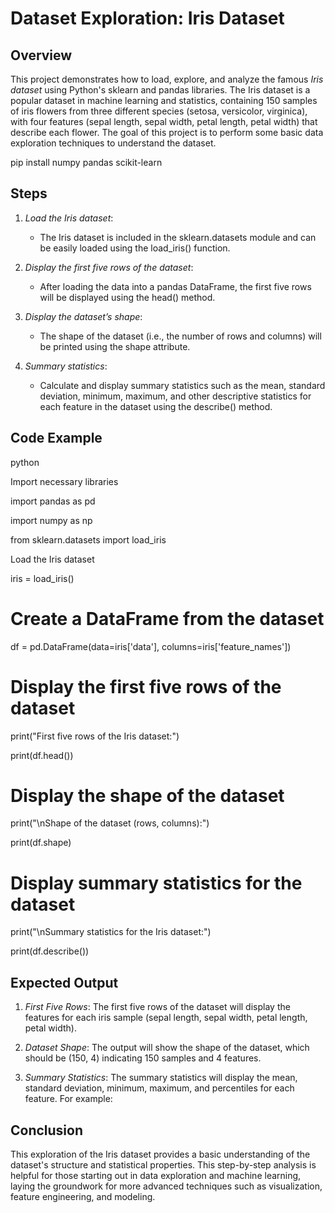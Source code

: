 # Dataset Exploration: Iris Dataset

## Overview

This project demonstrates how to load, explore, and analyze the famous *Iris dataset* using Python's sklearn and pandas libraries. The Iris dataset is a popular dataset in machine learning and statistics, containing 150 samples of iris flowers from three different species (setosa, versicolor, virginica), with four features (sepal length, sepal width, petal length, petal width) that describe each flower. The goal of this project is to perform some basic data exploration techniques to understand the dataset.


pip install numpy pandas scikit-learn


## Steps

1. *Load the Iris dataset*: 
   - The Iris dataset is included in the sklearn.datasets module and can be easily loaded using the load_iris() function.
   
2. *Display the first five rows of the dataset*: 
   - After loading the data into a pandas DataFrame, the first five rows will be displayed using the head() method.

3. *Display the dataset’s shape*: 
   - The shape of the dataset (i.e., the number of rows and columns) will be printed using the shape attribute.

4. *Summary statistics*: 
   - Calculate and display summary statistics such as the mean, standard deviation, minimum, maximum, and other descriptive statistics for each feature in the dataset using the describe() method.

## Code Example

python

Import necessary libraries

import pandas as pd

import numpy as np

from sklearn.datasets import load_iris

Load the Iris dataset

iris = load_iris()

# Create a DataFrame from the dataset
df = pd.DataFrame(data=iris['data'], columns=iris['feature_names'])

# Display the first five rows of the dataset
print("First five rows of the Iris dataset:")

print(df.head())

# Display the shape of the dataset
print("\nShape of the dataset (rows, columns):")

print(df.shape)

# Display summary statistics for the dataset
print("\nSummary statistics for the Iris dataset:")

print(df.describe())


## Expected Output

1. *First Five Rows*:
   The first five rows of the dataset will display the features for each iris sample (sepal length, sepal width, petal length, petal width).

2. *Dataset Shape*:
   The output will show the shape of the dataset, which should be (150, 4) indicating 150 samples and 4 features.

3. *Summary Statistics*:
   The summary statistics will display the mean, standard deviation, minimum, maximum, and percentiles for each feature. For example:




## Conclusion

This exploration of the Iris dataset provides a basic understanding of the dataset's structure and statistical properties. This step-by-step analysis is helpful for those starting out in data exploration and machine learning, laying the groundwork for more advanced techniques such as visualization, feature engineering, and modeling.
